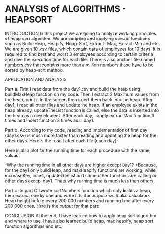 # ANALYSIS of ALGORITHMS - HEAPSORT
INTRODUCTION
In this project we are going to analyze working principles of heap sort algorithm. We are scripting and applying several functions such as Build-Heap, Heapify, Heap-Sort, Extract- Max, Extract-Min and etc. We are given 10 .csv files, which contain data of employees for 10 days. It is required to find best and worst 3 employees according to certain criteria and give the execution time for each file. There is also another file named numbers.csv that contains more than a million numbers those have to be sorted by heap-sort method.


APPLICATION AND ANALYSIS

Part a.
First I read data from the day1.csv and build the heap using buildMaxHeap function on my code. Then I extract 3 Maximum values from the heap, print it to the screen then insert them back into the heap. After day1, I read all other files and update the heap. If an employee exists in the heap already, updateTheList function is called, else the data is inserted into the heap as a new element. After each day, I apply extractMax function 3 times and insert function 3 times as in day1.

Part b.
According to my code, reading and implementation of first day (day1.csv) is much more faster than reading and updating the heap for the other days. Here is the result after each file (each day):

 

Here is also plot for the running time for each procedure with the same values:

-Why the running time in all other days are higher except Day1?
+Because, for the day1 only buildHeap, and maxHeapify functions are working, while increaseKey, insert, updateTheList and some other functions are calling on other days except day1. Thats why running time is much less than others.

Part c.
In part C I wrote sortNumbers function which only builds a heap, then extract one by one and write it to the output.csv. It also calculates Heap height before every 200 000 numbers and running time after every 200 000 ones. Here is the output for that part:



CONCLUSION
At the end, I have learned how to apply heap sort algorithm and where to use. I have also learned build heap, max heapify, heap sort function algorithms and etc.

